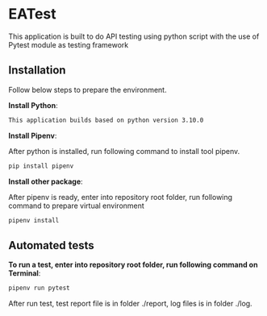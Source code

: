 # EATest

This application is built to do API testing using python script with the use of Pytest module as testing framework


## Installation

Follow below steps to prepare the environment.

__Install Python__:
```sh
This application builds based on python version 3.10.0
```
__Install Pipenv__:

After python is installed, run following command to install tool pipenv.
```sh
pip install pipenv
```
__Install other package__:

After pipenv is ready, enter into repository root folder, run following command to prepare virtual environment
```sh
pipenv install
```

## Automated tests
__To run a test, enter into repository root folder, run following command on Terminal__:
```sh
pipenv run pytest
```
After run test, test report file is in folder ./report, log files is in folder ./log.
